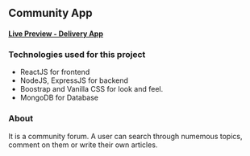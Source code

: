 ## Community App

#### [Live Preview - Delivery App](https://proj-community.herokuapp.com)

### Technologies used for this project

- ReactJS for frontend
- NodeJS, ExpressJS for backend
- Boostrap and Vanilla CSS for look and feel.
- MongoDB for Database

### About

It is a community forum. A user can search through numemous topics, comment on them or write their own articles.
